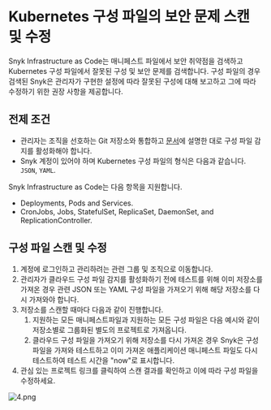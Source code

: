 # Kubernetes 구성 파일의 보안 문제 스캔 및 수정

Snyk Infrastructure as Code는 매니페스트 파일에서 보안 취약점을 검색하고 Kubernetes 구성 파일에서 잘못된 구성 및 보안 문제를 검색합니다. 구성 파일의 경우 검색된 Snyk은 관리자가 구현한 설정에 따라 잘못된 구성에 대해 보고하고 그에 따라 수정하기 위한 권장 사항을 제공합니다.

## 전제 조건

* 관리자는 조직을 선호하는 Git 저장소와 통합하고 [문서](configure-integration-for-security-issues-in-kubernetes-configuration-files.md)에 설명한 대로 구성 파일 감지를 활성화해야 합니다.
* Snyk 계정이 있어야 하며 Kubernetes 구성 파일의 형식은 다음과 같습니다. `JSON`, `YAML`.

Snyk Infrastructure as Code는 다음 항목을 지원합니다.

* Deployments, Pods and Services.
* CronJobs, Jobs, StatefulSet, ReplicaSet, DaemonSet, and ReplicationController.

## 구성 파일 스캔 및 수정

1. 계정에 로그인하고 관리하려는 관련 그룹 및 조직으로 이동합니다.
2. 관리자가 클라우드 구성 파일 감지를 활성화하기 전에 테스트를 위해 이미 저장소를 가져온 경우 관련 JSON 또는 YAML 구성 파일을 가져오기 위해 해당 저장소를 다시 가져와야 합니다.
3. 저장소를 스캔할 때마다 다음과 같이 진행합니다.
   1. 지원하는 모든 매니페스트파일과 지원하는 모든 구성 파일은 다음 예시와 같이 저장소별로 그룹화된 별도의 프로젝트로 가져옵니다.
   2. 클라우드 구성 파일을 가져오기 위해 저장소를 다시 가져온 경우 Snyk은 구성 파일을 가져와 테스트하고 이미 가져온 애플리케이션 매니페스트 파일도 다시 테스트하여 테스트 시간을 "now"로 표시합니다.
4. 관심 있는 프로젝트 링크를 클릭하여 스캔 결과를 확인하고 이에 따라 구성 파일을 수정하세요.

![4.png](../../../.gitbook/assets/4.png)
